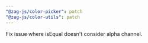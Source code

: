```yaml
---
"@zag-js/color-picker": patch
"@zag-js/color-utils": patch
---
```


Fix issue where isEqual doesn't consider alpha channel.
